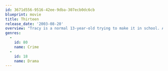 ```yaml
---
id: 3671d556-9516-42ee-9dba-307ecb0dc6cb
blueprint: movie
title: Thirteen
release_date: '2003-08-20'
overview: "Tracy is a normal 13-year-old trying to make it in school. After befriending the most popular girl at school, Evie, Tracy's world is turned upside down when Evie introduces her to a world of sex, drugs and cash. But it isn't long before Tracy's new world and attitude finally takes a toll on her, her family, and old friends."
genres:
  -
    id: 80
    name: Crime
  -
    id: 18
    name: Drama
---
```

